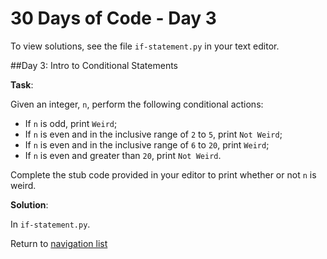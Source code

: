 # 30 Days of Code - Day 3

To view solutions, see the file `if-statement.py` in your text editor.

##Day 3: Intro to Conditional Statements

**Task**:

Given an integer, `n`, perform the following conditional actions:

* If `n` is odd, print `Weird`;
* If `n` is even and in the inclusive range of `2` to `5`, print `Not Weird`;
* If `n` is even and in the inclusive range of `6` to `20`, print `Weird`;
* If `n` is even and greater than `20`, print `Not Weird`.

Complete the stub code provided in your editor to print whether or not `n` is weird.

**Solution**:

In `if-statement.py`.

Return to [navigation list](/README.md "navigation list")